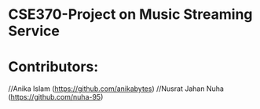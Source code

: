 # CSE370-Project on Music Streaming Service 
# Contributors: 
//Anika Islam (https://github.com/anikabytes) 
//Nusrat Jahan Nuha (https://github.com/nuha-95)
